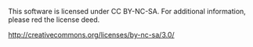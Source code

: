 This software is licensed under CC BY-NC-SA.
For additional information, please red the license deed.

http://creativecommons.org/licenses/by-nc-sa/3.0/